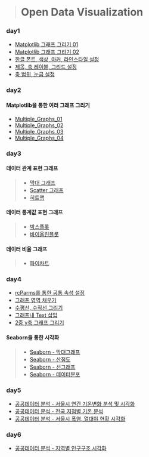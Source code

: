 > # Open Data Visualization
### day1
* [Matplotlib 그래프 그리기 01](code/Graph_01.ipynb)
* [Matplotlib 그래프 그리기 02](code/Graph_02.ipynb)
* [한글 폰트, 색상, 마커, 라인스타일 설정](code/Pont,Color,Marker,LineStyle.ipynb)
* [제목, 축 레이블, 그리드 설정](code/Title,Axis_Label,Grid.ipynb)
* [축 범위, 눈금 설정](code/Axis_Range,ticks.ipynb)

### day2
 #### Matplotlib을 통한 여러 그래프 그리기
* [Multiple_Graphs_01](code/Multiple_Graphs_01.ipynb)
* [Multiple_Graphs_02](code/Multiple_Graphs_02.ipynb)
* [Multiple_Graphs_03](code/Multiple_Graphs_03.ipynb)
* [Multiple_Graphs_04](code/Multiple_Graphs_04.ipynb)

### day3
 #### 데이터 관계 표현 그래프
> * [막대 그래프](code/Bar_Graph.ipynb)
> * [Scatter 그래프](code/Scatter_Graph.ipynb)
> * [히트맵](code/HitMap.ipynb)
 #### 데이터 통계값 표현 그래프
> * [박스플롯](code/Boxplot.ipynb)
> * [바이올린플롯](code/Violinplot.ipynb)
 #### 데이터 비율 그래프
> * [파이차트](code/Pie.ipynb)

### day4
* [rcParms를 통한 공통 속성 설정](code/rcParms.ipynb)
* [그래프 영역 채우기](code/Area_Fill.ipynb)
* [수평선, 수직선 그리기](code/Horizontal,Vertical_lines.ipynb)
* [그래프내 Text 삽입](code/Text.ipynb)
* [2중 y축 그래프 그리기](code/Double_y-axis.ipynb)

 #### Seaborn을 통한 시각화
> * [Seaborn - 막대그래프](code/Seaborn_Barplot.ipynb)
> * [Seaborn - 산점도](code/Seaborn_Scatter.ipynb)
> * [Seaborn - 선그래프](code/Seaborn_lineplot.ipynb)
> * [Seaborn - 데이터분포](code/Seaborn_Distribution.ipynb)

### day5
* [공공데이터 분석 - 서울시 연간 기온변화 분석 및 시각화](code/서울시_연간_기온변화_분석_및_시각화.ipynb)
* [공공데이터 분석 - 전국 지점별 기온 분석](code/전국_지점별_기온_분석.ipynb)
* [공공데이터 분석 - 서울시 폭염, 열대야 현황 시각화](code/서울시_폭염,열대야_현황_시각화.ipynb)
### day6
* [공공데이터 분석 - 지역별 인구구조 시각화](code/지역별_인구구조_시각화.ipynb)
